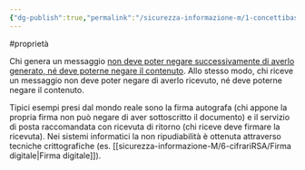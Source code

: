 ```yaml
---
{"dg-publish":true,"permalink":"/sicurezza-informazione-m/1-concettibase/non-ripudiabilita/"}
---
```


#proprietà 

Chi genera un messaggio <u>non deve poter negare successivamente di averlo generato, né deve poterne negare il contenuto</u>. Allo stesso modo, chi riceve un messaggio non deve poter negare di averlo ricevuto, né deve poterne negare il contenuto. 

Tipici esempi presi dal mondo reale sono la firma autografa (chi appone la propria firma non può negare di aver sottoscritto il documento) e il servizio di posta raccomandata con ricevuta di ritorno (chi riceve deve firmare la ricevuta). Nei sistemi informatici la non ripudiabilità è ottenuta attraverso tecniche crittografiche (es. [[sicurezza-informazione-M/6-cifrariRSA/Firma digitale\|Firma digitale]]).